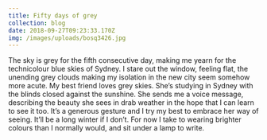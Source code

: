 ```yaml
---
title: Fifty days of grey
collection: blog
date: 2018-09-27T09:23:33.170Z
img: /images/uploads/bosq3426.jpg
---
```

The sky is grey for the fifth consecutive day, making me yearn for the technicolour blue skies of Sydney. I stare out the window, feeling flat, the unending grey clouds making my isolation in the new city seem somehow more acute. My best friend loves grey skies. She’s studying in Sydney with the blinds closed against the sunshine. She sends me a voice message, describing the beauty she sees in drab weather in the hope that I can learn to see it too. It’s a generous gesture and I try my best to embrace her way of seeing. It’ll be a long winter if I don’t. For now I take to wearing brighter colours than I normally would, and sit under a lamp to write.
